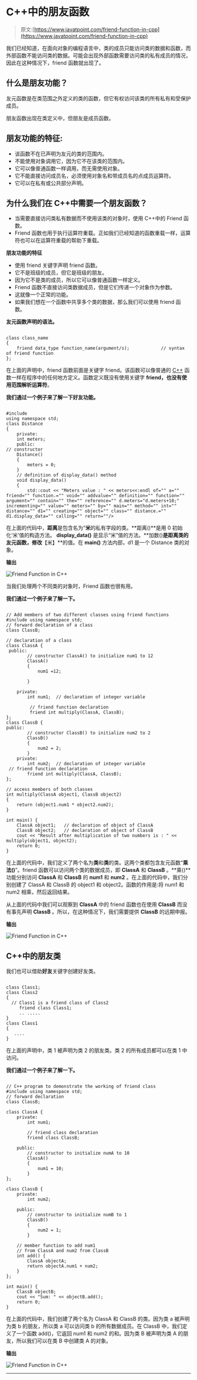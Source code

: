 # C++中的朋友函数

> 原文:[https://www.javatpoint.com/friend-function-in-cpp](https://www.javatpoint.com/friend-function-in-cpp)

我们已经知道，在面向对象的编程语言中，类的成员只能访问类的数据和函数，而外部函数不能访问类的数据。可能会出现外部函数需要访问类的私有成员的情况，因此在这种情况下，friend 函数就出现了。

## 什么是朋友功能？

友元函数是在类范围之外定义的类的函数，但它有权访问该类的所有私有和受保护成员。

朋友函数出现在类定义中，但朋友是成员函数。

## 朋友功能的特征:

*   该函数不在已声明为友元的类的范围内。
*   不能使用对象调用它，因为它不在该类的范围内。
*   它可以像普通函数一样调用，而无需使用对象。
*   它不能直接访问成员名，必须使用对象名和带成员名的点成员运算符。
*   它可以在私有或公共部分声明。

## 为什么我们在 C++中需要一个朋友函数？

*   当需要直接访问类私有数据而不使用该类的对象时，使用 C++中的 Friend 函数。
*   Friend 函数也用于执行运算符重载。正如我们已经知道的函数重载一样，运算符也可以在运算符重载的帮助下重载。

**朋友功能的特征**

*   使用 friend 关键字声明 friend 函数。
*   它不是班级的成员，但它是班级的朋友。
*   因为它不是类的成员，所以它可以像普通函数一样定义。
*   Friend 函数不直接访问类数据成员，但是它们传递一个对象作为参数。
*   这就像一个正常的功能。
*   如果我们想在一个函数中共享多个类的数据，那么我们可以使用 friend 函数。

**友元函数声明的语法。**

```

class class_name    
{    
    friend data_type function_name(argument/s);            // syntax of friend function  
};    

```

在上面的声明中，friend 函数前面是关键字 friend。该函数可以像普通的 [C++](https://www.javatpoint.com/cpp-tutorial) 函数一样在程序中的任何地方定义。函数定义既没有使用关键字 **friend，也没有使用范围解析运算符**。

**我们通过一个例子来了解一下好友功能。**

```

#include 
using namespace std;
class Distance
{
    private:
    int meters;
    public:
// constructor
    Distance()
    {
        meters = 0;
    }
    // definition of display_data() method
    void display_data()
    {
        std::cout << "Meters value : " << meters<<:endl of="" a="" friend="" function.="" void="" addvalue="" definition="" function="" argument="" contain="" the="" reference="" d.meters="d.meters+10;" incrementing="" value="" meters="" by="" main="" method="" int="" distance="" d1="" creating="" object="" class="" distance.="" d1.display_data="" calling="" return=""/>
```

在上面的代码中，**距离**是包含名为“**米**的私有字段的类。**距离()**是用 0 初始化‘米’值的构造方法。 **display_data()** 是显示“米”值的方法。**加数()**是距离类的友元函数，修改**【米】**的值。在 **main()** 方法内部，d1 是一个 Distance 类的对象。

**输出**

![Friend Function in C++](../Images/0f1c5b0af9f88f0d0e269089ee82b5f1.png)

当我们处理两个不同类的对象时，Friend 函数也很有用。

**我们通过一个例子来了解一下。**

```

// Add members of two different classes using friend functions
#include using namespace std;
// forward declaration of a class
class ClassB;

// declaration of a class
class ClassA {
 public:
        // constructor ClassA() to initialize num1 to 12
        ClassA()
        {
            num1 =12;

        }

    private:
        int num1;  // declaration of integer variable

         // friend function declaration
         friend int multiply(ClassA, ClassB);
};
class ClassB {
public:
        // constructor ClassB() to initialize num2 to 2
        ClassB()  
        {
            num2 = 2;
        }
    private:
        int num2;  // declaration of integer variable
 // friend function declaration
        friend int multiply(ClassA, ClassB);
};

// access members of both classes
int multiply(ClassA object1, ClassB object2) 
{
    return (object1.num1 * object2.num2);
}

int main() {
    ClassA object1;   // declaration of object of ClassA
    ClassB object2;   // declaration of object of ClassB
    cout << "Result after multiplication of two numbers is : " << multiply(object1, object2);
    return 0;
} 
```

在上面的代码中，我们定义了两个名为**类**和**类**的类。这两个类都包含友元函数“**乘法()**”。friend 函数可以访问两个类的数据成员，即 **ClassA** 和 **ClassB** 。**乘()**功能分别访问 **ClassA** 和 **ClassB** 的 **num1** 和 **num2** 。在上面的代码中，我们分别创建了 ClassA 和 ClassB 的 object1 和 object2。函数的作用是:将 num1 和 num2 相乘，然后返回结果。

从上面的代码中我们可以观察到 **ClassA** 中的 friend 函数也在使用 **ClassB** 而没有事先声明 **ClassB** 。所以，在这种情况下，我们需要提供 **ClassB** 的远期申报。

**输出**

![Friend Function in C++](../Images/5ef279b48622316e0c64587e9d07b612.png)

## C++中的朋友类

我们也可以借助**好友**关键字创建好友类。

```

class Class1;
class Class2
{
  // Class1 is a friend class of Class2
     friend class Class1;
     .. .....
}
class Class1
{
   ....
}

```

在上面的声明中，类 1 被声明为类 2 的朋友类。类 2 的所有成员都可以在类 1 中访问。

**我们通过一个例子来了解一下。**

```

// C++ program to demonstrate the working of friend class
#include using namespace std;
// forward declaration
class ClassB;

class ClassA {
    private:
        int num1;

        // friend class declaration
        friend class ClassB;

    public:
        // constructor to initialize numA to 10
        ClassA()
        {
            num1 = 10; 
        }
};

class ClassB {
    private:
        int num2;

    public:
        // constructor to initialize numB to 1
        ClassB()
        {
            num2 = 1; 
        }

    // member function to add num1
    // from ClassA and num2 from ClassB
    int add() {
        ClassA objectA;
        return objectA.num1 + num2;
    }
};

int main() {
    ClassB objectB;
    cout << "Sum: " << objectB.add();
    return 0;
} 
```

在上面的代码中，我们创建了两个名为 ClassA 和 ClassB 的类。因为类 a 被声明为类 b 的朋友，所以类 a 可以访问类 b 的所有数据成员。在 ClassB 中，我们定义了一个函数 add()，它返回 num1 和 num2 的和。因为类 B 被声明为类 A 的朋友，所以我们可以在类 B 中创建类 A 的对象。

**输出**

![Friend Function in C++](../Images/341fd2e370e5a87e93168f0a23edcb32.png)

* * *